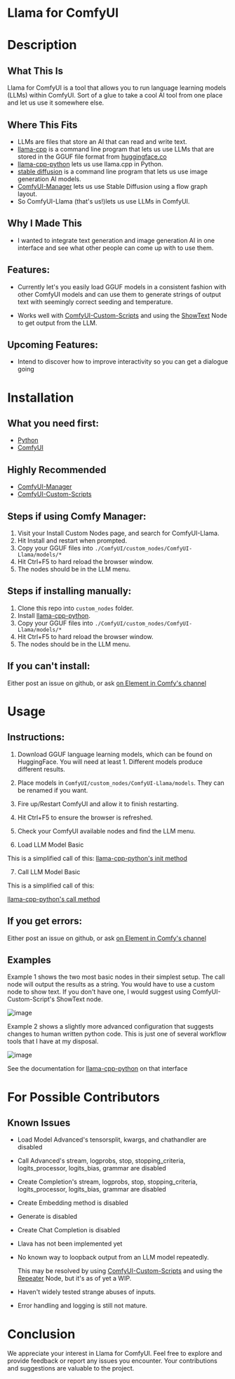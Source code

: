 # Llama for ComfyUI

# Description

## What This Is
Llama for ComfyUI is a tool that allows you to run language learning models (LLMs) within ComfyUI.  Sort of a glue to take a cool AI tool
from one place and let us use it somewhere else.

## Where This Fits
- LLMs are files that store an AI that can read and write text.
- [llama-cpp](https://github.com/ggerganov/llama.cpp) is a command line program that lets us use LLMs that are stored in the GGUF file format from [huggingface.co](https://huggingface.co/models?pipeline_tag=text-generation&sort=trending&search=GGUF)
- [llama-cpp-python](https://github.com/abetlen/llama-cpp-python) lets us use llama.cpp in Python.
- [stable diffusion](https://huggingface.co/spaces/stabilityai/stable-diffusion) is a command line program that lets us use image generation AI models.
- [ComfyUI-Manager](https://github.com/ltdrdata/ComfyUI-Manager) lets us use Stable Diffusion using a flow graph layout.
- So ComfyUI-Llama (that's us!)lets us use LLMs in ComfyUI.

## Why I Made This
- I wanted to integrate text generation and image generation AI in one interface and see what other people can come up with to use them.

## Features:
- Currently let's you easily load GGUF models in a consistent fashion with other ComfyUI models and can use them to generate strings of output text with seemingly correct seeding and temperature.

- Works well with [ComfyUI-Custom-Scripts](https://github.com/pythongosssss/ComfyUI-Custom-Scripts) and using the [ShowText](https://github.com/pythongosssss/ComfyUI-Custom-Scripts#show-text) Node to get output from the LLM.

## Upcoming Features:
- Intend to discover how to improve interactivity so you can get a dialogue going

# Installation

## What you need first:
- [Python](https://github.com/python)
- [ComfyUI](https://github.com/comfyanonymous/ComfyUI)

## Highly Recommended
- [ComfyUI-Manager](https://github.com/ltdrdata/ComfyUI-Manager)
- [ComfyUI-Custom-Scripts](https://github.com/pythongosssss/ComfyUI-Custom-Scripts)

## Steps if using Comfy Manager:
1. Visit your Install Custom Nodes page, and search for ComfyUI-Llama.
2. Hit Install and restart when prompted.
3. Copy your GGUF files into ```./ComfyUI/custom_nodes/ComfyUI-Llama/models/*```
4. Hit Ctrl+F5 to hard reload the browser window.
5. The nodes should be in the LLM menu.

## Steps if installing manually:
1. Clone this repo into `custom_nodes` folder.
2. Install [llama-cpp-python](https://github.com/abetlen/llama-cpp-python).
3. Copy your GGUF files into ```./ComfyUI/custom_nodes/ComfyUI-Llama/models/*```
4. Hit Ctrl+F5 to hard reload the browser window.
5. The nodes should be in the LLM menu.

## If you can't install:
Either post an issue on github, or ask [on Element in Comfy's channel](https://matrix.to/#/#comfyui:matrix.org)

# Usage

## Instructions:
1. Download GGUF language learning models, which can be found on HuggingFace. You will need at least 1. Different models produce different results.

2. Place models in ```ComfyUI/custom_nodes/ComfyUI-Llama/models```. They can be renamed if you want.

3. Fire up/Restart ComfyUI and allow it to finish restarting.

4. Hit Ctrl+F5 to ensure the browser is refreshed.

5. Check your ComfyUI available nodes and find the LLM menu.

6. Load LLM Model Basic

This is a simplified call of this:
[llama-cpp-python's init method](https://abetlen.github.io/llama-cpp-python/#llama_cpp.llama.Llama.__init__)

7. Call LLM Model Basic

This is a simplified call of this:

[llama-cpp-python's call method](https://abetlen.github.io/llama-cpp-python/#llama_cpp.llama.Llama.__call__)

## If you get errors:
Either post an issue on github, or ask [on Element in Comfy's channel](https://matrix.to/#/#comfyui:matrix.org)

## Examples

Example 1 shows the two most basic nodes in their simplest setup.  The call node will output the results as a string.
You would have to use a custom node to show text.  If you don't have one, I would suggest using ComfyUI-Custom-Script's ShowText node.

![image](https://github.com/daniel-lewis-ab/ComfyUI-Llama/blob/main/example1.png)

Example 2 shows a slightly more advanced configuration that suggests changes to human written python code.  This is
just one of several workflow tools that I have at my disposal.

![image](https://github.com/daniel-lewis-ab/ComfyUI-Llama/blob/main/example2.png)

See the documentation for [llama-cpp-python](https://abetlen.github.io/llama-cpp-python/) on that interface

# For Possible Contributors

## Known Issues
- Load Model Advanced's tensorsplit, kwargs, and chathandler are disabled
- Call Advanced's stream, logprobs, stop, stopping_criteria, logits_processor, logits_bias, grammar are disabled
- Create Completion's stream, logprobs, stop, stopping_criteria, logits_processor, logits_bias, grammar are disabled
- Create Embedding method is disabled
- Generate is disabled
- Create Chat Completion is disabled
- Llava has not been implemented yet

- No known way to loopback output from an LLM model repeatedly.

    This may be resolved by using [ComfyUI-Custom-Scripts](https://github.com/pythongosssss/ComfyUI-Custom-Scripts)
    and using the [Repeater](https://github.com/pythongosssss/ComfyUI-Custom-Scripts#wip-repeater) Node, but it's
    as of yet a WIP.

- Haven't widely tested strange abuses of inputs.

- Error handling and logging is still not mature.

# Conclusion

We appreciate your interest in Llama for ComfyUI. Feel free to explore and provide feedback or report any issues you encounter. Your contributions and suggestions are valuable to the project.




